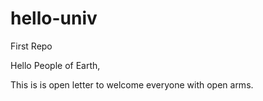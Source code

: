 # hello-univ
First Repo

Hello People of Earth,

This is is open letter to welcome everyone with open arms.

